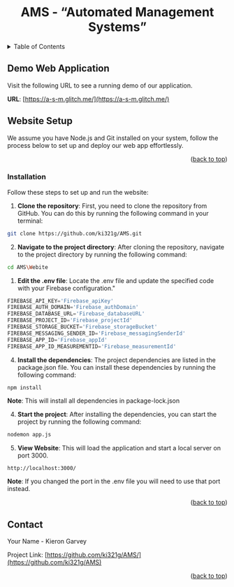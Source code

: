 <a name="readme-top"></a>
<!-- PROJECT SHIELDS -->
<!-- PROJECT LOGO -->
<div align="center">
  <h1 align="center">AMS - “Automated Management Systems”</h1>
<!--   <img src="readme/images/weathertop.png" alt="Logo">  -->
</div>
<!-- TABLE OF CONTENTS -->
<details>
  <summary>Table of Contents</summary>
  <ol>
    <li><a href="#Website-Setup">Website Setup </a></li> 
    <li><a href="#Demo-Web-APP ">Demo Web APP </a></li> 
    <li><a href="#installation">Installation</a></li>
    <li><a href="#contact">Contact</a></li>
  </ol>
</details>

<!-- Demo Web APP  -->
## Demo Web Application 
Visit the following URL to see a running demo of our application.

**URL**:
[https://a-s-m.glitch.me/](https://a-s-m.glitch.me/)

<!-- Website Setup -->
## Website Setup 
We assume you have Node.js and Git installed on your system, follow the process below to set up and deploy our web app effortlessly.

<p align="right">(<a href="#readme-top">back to top</a>)</p>

<!-- Installation -->
### Installation

Follow these steps to set up and run the website:

1. **Clone the repository**: First, you need to clone the repository from GitHub. You can do this by running the following command in your terminal:

```bash
git clone https://github.com/ki321g/AMS.git
``` 

2. **Navigate to the project directory**: After cloning the repository, navigate to the project directory by running the following command:

```bash
cd AMS\Webite
``` 

1. **Edit the .env file**:  Locate the .env file and update the specified code with your Firebase configuration."

```js
FIREBASE_API_KEY='Firebase_apiKey'
FIREBASE_AUTH_DOMAIN='Firebase_authDomain'
FIREBASE_DATABASE_URL='Firebase_databaseURL'
FIREBASE_PROJECT_ID='Firebase_projectId'
FIREBASE_STORAGE_BUCKET='Firebase_storageBucket'
FIREBASE_MESSAGING_SENDER_ID='Firebase_messagingSenderId'
FIREBASE_APP_ID='Firebase_appId'
FIREBASE_APP_ID_MEASUREMENTID='Firebase_measurementId'
```

4. **Install the dependencies**: The project dependencies are listed in the package.json file. You can install these dependencies by running the following command:

```bash
npm install
``` 
**Note**: This will install all dependencies in package-lock.json

4. **Start the project**: After installing the dependencies, you can start the project by running the following command:

```bash
nodemon app.js
``` 

5. **View Website**: This will load the application and start a local server on port 3000. 
  ```
  http://localhost:3000/
  ``` 

**Note**: If you changed the port in the .env file you will need to use that port instead.

<p align="right">(<a href="#readme-top">back to top</a>)</p>

<!-- CONTACT -->
## Contact
Your Name - Kieron Garvey

Project Link: [https://github.com/ki321g/AMS/](https://github.com/ki321g/AMS)

<p align="right">(<a href="#readme-top">back to top</a>)</p>




